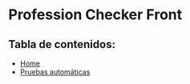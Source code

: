 # Profession Checker Front
## Tabla de contenidos:
* [Home](https://github.com/Profesion-Checher/Professions-Checker-Front/wiki)
* [Pruebas automáticas](https://github.com/Profesion-Checher/Professions-Checker-Front/wiki/Pruebas-automáticas-de-software)
